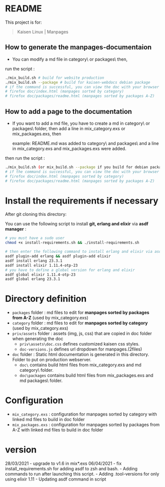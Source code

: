 # README

This project is for:
> Kaisen Linux | Manpages

## How to generate the manpages-documentaion

- You can modify a md file in category\ or packages\ then,

run the script :

```bash
./mix_build.sh # build for website production
./mix_build.sh --package # build for kaisen-webdocs debian package
# if the command is successful, you can view the doc with your browser
# firefox doc/index.html (manpages sorted by category)
# firefox doc/packages/readme.html (manpages sorted by packages A-Z)
```

## How to add a page to the documentation

- If you want to add a md file, you have to create a md in category\ or packages\ folder, then add a line in mix_category.exs or mix_packages.exs, then

  example: README.md was added to category\ and packages\ and a line in mix_category.exs and mix_packages.exs were added.

then run the script :

```bash
./mix_build.sh (or mix_build.sh --package if you build for debian package)
# if the command is successful, you can view the doc with your browser
# firefox doc/index.html (manpages sorted by category)
# firefox doc/packages/readme.html (manpages sorted by packages A-Z)
```

# Install the requirements if necessary

After git cloning this directory:  

You can use the following script to install **git, erlang and elixir** via **asdf manager** :

```bash
# you must have a sudo user
chmod +x install-requirements.sh && ./install-requirements.sh
```

```bash
# then enter the following command to install erlang and elixir via asdf
asdf plugin-add erlang && asdf plugin-add elixir
asdf install erlang 23.3.1
asdf install elixir 1.11.4-otp-23
# you have to define a global version for erlang and elixir
asdf global elixir 1.11.4-otp-23
asdf global erlang 23.3.1 
```

# Directory definition

- `packages` folder : md files to edit for **manpages sorted by packages from A-Z** (used by mix_category.exs)  
- `category` folder : md files to edit for **manpages sorted by category** (used by mix_category.exs)
- `priv/assets` folder : assets (img, js, css) that are copied in doc folder when generating the doc
    - `priv\assets\doc.css` defines customized kaisen css styles.
    - `doc-versions.js` defines url dropdown for manpages.(2files)
- `doc` folder : Static html documentation is generated in this directory. Folder to put on production webserver.
    - `doc\` contains build html files from mix_category.exs and md category\ folder.
    - `doc\packages` contains build html files from mix_packages.exs and md packages\ folder.

# Configuration

- `mix_category.exs` : configuration for manpages sorted by category with linked md files to build in doc folder
- `mix_packages.exs` : configuration for manpages sorted by packages from A-Z with linked md files to build in doc folder

# version

28/03/2021 - upgrade to v1.6 in mix*.exs
06/04/2021 - fix install_requirements.sh for adding asdf to zsh and bash.
	   - Adding commands to run after launching this script.
	   - Adding .tool-versions for only using elixir 1.11
	   - Updating asdf command in script	
